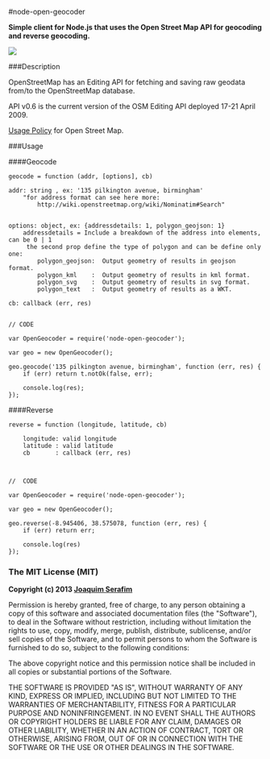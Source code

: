 #node-open-geocoder


**Simple client for Node.js that uses the Open Street Map API for geocoding and reverse geocoding.**


<a href="https://nodei.co/npm/node-open-geocoder/"><img src="https://nodei.co/npm/node-open-geocoder.png"></a>

###Description

OpenStreetMap has an Editing API for fetching and saving raw geodata from/to the OpenStreetMap database.

API v0.6 is the current version of the OSM Editing API deployed 17-21 April 2009.

[Usage Policy](http://wiki.openstreetmap.org/wiki/Nominatim_usage_policy) for Open Street Map.





###Usage 

####Geocode

	geocode = function (addr, [options], cb)
	
	addr: string , ex: '135 pilkington avenue, birmingham'
		"for address format can see here more: 
			http://wiki.openstreetmap.org/wiki/Nominatim#Search"
	
	
	options: object, ex: {addressdetails: 1, polygon_geojson: 1}
		addressdetails = Include a breakdown of the address into elements, can be 0 | 1		
		 the second prop define the type of polygon and can be define only one:
		 	polygon_geojson:  Output geometry of results in geojson format.
		 	polygon_kml    :  Output geometry of results in kml format.
		 	polygon_svg    :  Output geometry of results in svg format.
		 	polygon_text   :  Output geometry of results as a WKT.

	cb: callback (err, res)


	// CODE
	
	var OpenGeocoder = require('node-open-geocoder');
	
	var geo = new OpenGeocoder();
	
	geo.geocode('135 pilkington avenue, birmingham', function (err, res) {
    	if (err) return t.notOk(false, err);
    	
    	console.log(res);
  	});
  	
  	
  	
####Reverse

	reverse = function (longitude, latitude, cb)
		
		longitude: valid longitude
		latitude : valid latitude		
		cb       : callback (err, res)
	
	

	//	CODE	
	
	var OpenGeocoder = require('node-open-geocoder');
	
	var geo = new OpenGeocoder();

	geo.reverse(-8.945406, 38.575078, function (err, res) {
    	if (err) return err;
    	
    	console.log(res)	
	});






### The MIT License (MIT)

**Copyright (c) 2013 [Joaquim Serafim](http://joaquimserafim.pt)**

Permission is hereby granted, free of charge, to any person obtaining a copy
of this software and associated documentation files (the "Software"), to deal
in the Software without restriction, including without limitation the rights
to use, copy, modify, merge, publish, distribute, sublicense, and/or sell
copies of the Software, and to permit persons to whom the Software is
furnished to do so, subject to the following conditions:

The above copyright notice and this permission notice shall be included in
all copies or substantial portions of the Software.

THE SOFTWARE IS PROVIDED "AS IS", WITHOUT WARRANTY OF ANY KIND, EXPRESS OR
IMPLIED, INCLUDING BUT NOT LIMITED TO THE WARRANTIES OF MERCHANTABILITY,
FITNESS FOR A PARTICULAR PURPOSE AND NONINFRINGEMENT. IN NO EVENT SHALL THE
AUTHORS OR COPYRIGHT HOLDERS BE LIABLE FOR ANY CLAIM, DAMAGES OR OTHER
LIABILITY, WHETHER IN AN ACTION OF CONTRACT, TORT OR OTHERWISE, ARISING FROM,
OUT OF OR IN CONNECTION WITH THE SOFTWARE OR THE USE OR OTHER DEALINGS IN
THE SOFTWARE.
